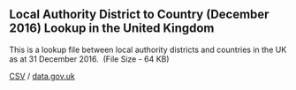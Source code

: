 ## Local Authority District to Country (December 2016) Lookup in the United Kingdom

This is a lookup file between local authority districts and countries in the UK as at 31 December 2016.  (File Size - 64 KB)

[CSV](csv/033.csv) / [data.gov.uk](https://data.gov.uk/dataset/1608f6b7-5e33-4992-bcc1-0f257c7f316e/local-authority-district-to-country-december-2016-lookup-in-the-united-kingdom)

